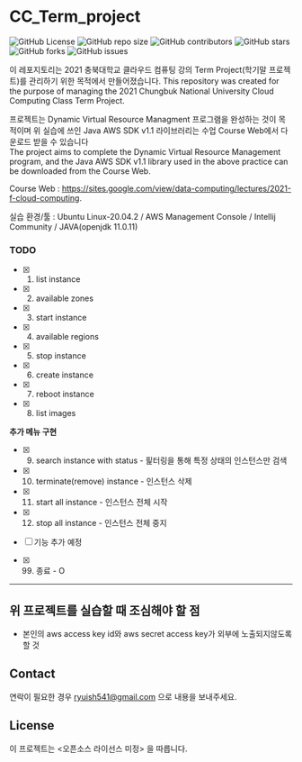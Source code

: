 # CC_Term_project

![GitHub
License](https://img.shields.io/github/license/RyuSeohyeon16/CC_Term_project )
![GitHub repo
size](https://img.shields.io/github/repo-size/RyuSeohyeon16/CC_Term_project)
![GitHub
contributors](https://img.shields.io/github/contributors/RyuSeohyeon16/CC_Term_project)
![GitHub
stars](https://img.shields.io/github/stars/RyuSeohyeon16/CC_Term_project?style=social)
![GitHub
forks](https://img.shields.io/github/forks/RyuSeohyeon16/CC_Term_project?style=social)
![GitHub
issues](https://img.shields.io/github/issues/RyuSeohyeon16/CC_Term_project?style=social)

이 레포지토리는 2021 충북대학교 클라우드 컴퓨팅 강의 Term Project(학기말 프로젝트)를 관리하기 위한 목적에서 만들어졌습니다.
This repository was created for the purpose of managing the 2021 Chungbuk National University Cloud Computing Class Term Project.

프로젝트는 Dynamic Virtual Resource Managment 프로그램을 완성하는 것이 목적이며 위 실습에 쓰인 Java AWS SDK v1.1 라이브러리는 수업 Course Web에서 다운로드 받을 수 있습니다 <br/>
The project aims to complete the Dynamic Virtual Resource Management program, and the Java AWS SDK v1.1 library used in the above practice can be downloaded from the Course Web.
 
Course Web : https://sites.google.com/view/data-computing/lectures/2021-f-cloud-computing.

실습 환경/툴 : Ubuntu Linux-20.04.2 / AWS Management Console / Intellij Community / JAVA(openjdk 11.0.11)

### TODO
- [x] 1. list instance

- [x] 2. available zones

- [x] 3. start instance 

- [x] 4. available regions

- [x] 5. stop instance

- [x] 6. create instance

- [x] 7. reboot instance

- [x] 8. list images

**추가 메뉴 구현**

- [x] 9. search instance with status - 핉터링을 통해 특정 상태의 인스턴스만 검색 

- [x] 10. terminate(remove) instance - 인스턴스 삭제

- [x] 11. start all instance - 인스턴스 전체 시작

- [x] 12. stop all instance - 인스턴스 전체 중지

- [ ] 기능 추가 예정

- [x] 99. 종료 - O

<hr>

## 위 프로젝트를 실습할 때 조심해야 할 점
- 본인의 aws access key id와 aws secret access key가 외부에 노출되지않도록 할 것


## Contact

연락이 필요한 경우 <ryuish541@gmail.com> 으로 내용을 보내주세요.

## License

이 프로젝트는 <오픈소스 라이선스 미정> 을 따릅니다.
